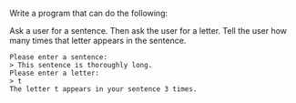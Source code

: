 Write a program that can do the following:

Ask a user for a sentence. Then ask the user for a letter. Tell the user how many times that letter appears in the sentence.

```
Please enter a sentence:
> This sentence is thoroughly long.
Please enter a letter:
> t
The letter t appears in your sentence 3 times.
```